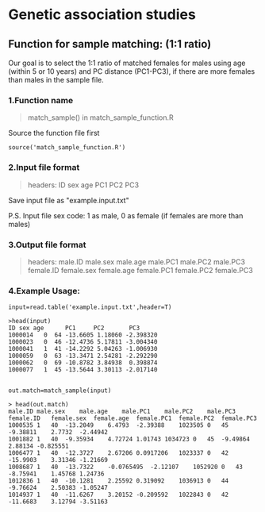 # Genetic association studies 

## Function for sample matching: (1:1 ratio)

Our goal is to select the 1:1 ratio of matched females for males using age (within 5 or 10 years) and PC distance (PC1-PC3), if there are more females than males in the sample file.

### 1.Function name
>match_sample() in match_sample_function.R

Source the function file first
```
source('match_sample_function.R')
```
### 2.Input file format

> headers: ID sex age PC1 PC2 PC3

Save input file as "example.input.txt"

P.S. Input file sex code: 1 as male, 0 as female (if females are more than males) 

### 3.Output file format

> headers: male.ID male.sex male.age  male.PC1  male.PC2  male.PC3 female.ID female.sex female.age female.PC1 female.PC2 female.PC3

### 4.Example Usage:
```
input=read.table('example.input.txt',header=T)

>head(input)
ID sex age      PC1     PC2       PC3
1000014   0  64 -13.6605 1.18060 -2.398320
1000023   0  46 -12.4736 5.17811 -3.004340
1000041   1  41 -14.2292 5.04263 -1.006930
1000059   0  63 -13.3471 2.54281 -2.292290
1000062   0  69 -10.8782 3.84938  0.398874
1000077   1  45 -13.5644 3.30113 -2.017140


out.match=match_sample(input)

> head(out.match)
male.ID	male.sex	male.age	male.PC1	male.PC2	male.PC3	female.ID	female.sex	female.age	female.PC1	female.PC2	female.PC3
1000535	1	40	-13.2049	6.4793	-2.39388	1023505	0	45	-9.38811	2.7732	-2.44942
1001882	1	40	-9.35934	4.72724	1.01743	1034723	0	45	-9.49864	2.88134	-0.825551
1006477	1	40	-12.3727	2.67206	0.0917206	1023337	0	42	-15.9903	3.31346	-1.21669
1008687	1	40	-13.7322	-0.0765495	-2.12107	1052920	0	43	-8.75941	1.45768	1.24736
1012836	1	40	-10.1281	2.25592	0.319092	1036913	0	44	-9.76624	2.50383	-1.05247
1014937	1	40	-11.6267	3.20152	-0.209592	1022843	0	42	-11.6683	3.12794	-3.51163




```
